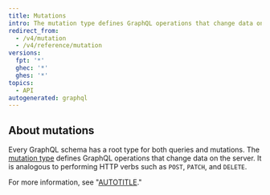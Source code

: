 ```yaml
---
title: Mutations
intro: The mutation type defines GraphQL operations that change data on the server.
redirect_from:
  - /v4/mutation
  - /v4/reference/mutation
versions:
  fpt: '*'
  ghec: '*'
  ghes: '*'
topics:
  - API
autogenerated: graphql
---
```


## About mutations

Every GraphQL schema has a root type for both queries and mutations. The [mutation type](https://graphql.github.io/graphql-spec/June2018/#sec-Type-System) defines GraphQL operations that change data on the server. It is analogous to performing HTTP verbs such as `POST`, `PATCH`, and `DELETE`.

For more information, see "[AUTOTITLE](/graphql/guides/forming-calls-with-graphql#about-mutations)."

<!-- Content after this section is automatically generated -->
